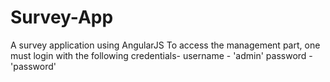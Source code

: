 # Survey-App
A survey application using AngularJS
To access the management part, one must login with the following credentials-
username - 'admin'
password - 'password'
